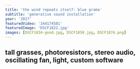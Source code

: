 ```yaml
---
title: 'the wind repeats itself: blue grama'
subtitle: 'generative sound installation'
year: '2017'
featuredVideo: '344174581'
featuredImage: 'DSCF1822.jpg'
images: [DSCF1834-good.jpg, DSCF1850.jpg, DSCF1874.png]
---
```


## tall grasses, photoresistors, stereo audio, oscillating fan, light, custom software
